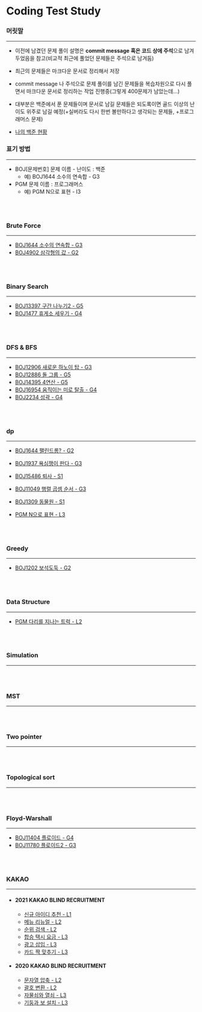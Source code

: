 # Coding Test Study

### 머릿말

***

* 이전에 남겼던 문제 풀이 설명은 **commit message 혹은 코드 상에 주석**으로 남겨두었음을 참고(비교적 최근에 풀었던 문제들은 주석으로 남겨둠)
* 최근의 문제들은 마크다운 문서로 정리해서 저장
* commit message 나 주석으로 문제 풀이를 남긴 문제들을 복습차원으로 다시 풀면서 마크다운 문서로 정리하는 작업 진행중(그렇게 400문제가 남았는데...)


* 대부분은 백준에서 푼 문제들이며 문서로 남길 문제들은 되도록이면 골드 이상의 난이도 위주로 남길 예정(+실버라도 다시 한번 볼만하다고 생각되는 문제들, +프로그래머스 문제)


* [나의 백준 현황](https://www.acmicpc.net/user/soato1405)

### 표기 방법

***

* BOJ[문제번호] 문제 이름 - 난이도 : 백준
    * 예) BOJ1644 소수의 연속합 - G3
* PGM 문제 이름 : 프로그래머스
    * 예) PGM N으로 표현 - l3

<br><br>

### Brute Force

***

* [BOJ1644 소수의 연속합 - G3](https://github.com/Jungmin-Seo0527/CodingTest/blob/main/solution/bruteForce/BOJ1644_%EC%86%8C%EC%88%98%EC%9D%98_%EC%97%B0%EC%86%8D%ED%95%A9.md)
* [BOJ4902 삼각형의 값 - G2](https://github.com/Jungmin-Seo0527/CodingTest/blob/main/solution/bruteForce/BOJ4902_삼각형의_값.md)

<br><br>

### Binary Search

***

* [BOJ13397 구간 나누기2 - G5](https://github.com/Jungmin-Seo0527/CodingTest/blob/main/solution/binarySearch/BOJ13397_구간_나누기_2.md)
* [BOJ1477 휴게소 세우기 - G4](https://github.com/Jungmin-Seo0527/CodingTest/blob/main/solution/binarySearch/BOJ1477_휴게소_세우기.md)

<br><br>

### DFS & BFS

***

* [BOJ12906 새로운 하노이 탑 - G3](https://github.com/Jungmin-Seo0527/CodingTest/blob/main/solution/dfs_bfs/BOJ12906_새로운_하노이_탑.md)
* [BOJ12886 돌 그룹 - G5](https://github.com/Jungmin-Seo0527/CodingTest/blob/main/solution/dfs_bfs/BOJ12886_돌_그룹.md)
* [BOJ14395 4연산 - G5](https://github.com/Jungmin-Seo0527/CodingTest/blob/main/solution/dfs_bfs/BOJ14395_4연산.md)
* [BOJ16954 움직이는 미로 탈출 - G4](https://github.com/Jungmin-Seo0527/CodingTest/blob/main/solution/dfs_bfs/BOJ16954_움직이는_미로_탈출.md)
* [BOJ2234 성곽 - G4](https://github.com/Jungmin-Seo0527/CodingTest/blob/main/solution/dfs_bfs/BOJ2234_성곽.md)

<br><br>

### dp

***

* [BOJ1644 팰린드롬? - G2](https://github.com/Jungmin-Seo0527/CodingTest/blob/main/solution/dp/BOJ10942_팰린드롬.md)
* [BOJ1937 욕심쟁이 판다 - G3](https://github.com/Jungmin-Seo0527/CodingTest/blob/main/solution/dp/BOJ1937_욕심쟁이_판다.md)
* [BOJ15486 퇴사 - S1](https://github.com/Jungmin-Seo0527/CodingTest/blob/main/solution/dp/BOJ15486_퇴사2.md)
* [BOJ11049 행렬 곱셈 순서 - G3](https://github.com/Jungmin-Seo0527/CodingTest/blob/main/solution/dp/BOJ11049_행렬_곱셈_순서.md)
* [BOJ1309 동물원 - S1](https://github.com/Jungmin-Seo0527/CodingTest/blob/main/solution/dp/BOJ1309_동물원.md)

* [PGM N으로 표현 - L3](https://github.com/Jungmin-Seo0527/CodingTest/blob/main/solution/dp/PGM_N으로_표현.md)

<br><br>

### Greedy

***

* [BOJ1202 보석도둑 - G2](https://github.com/Jungmin-Seo0527/CodingTest/blob/main/solution/greedy/BOJ1202_보석_도둑.md)

<br><br>

### Data Structure

***

* [PGM 다리를 지나는 트럭 - L2](https://github.com/Jungmin-Seo0527/CodingTest/blob/main/solution/ds/PGM_다리를_지나는_트럭.md)

<br><br>

### Simulation

***

<br><br>

### MST

***

<br><br>

### Two pointer

***

<br><br>

### Topological sort

***

<br><br>

### Floyd-Warshall

***

* [BOJ11404 플로이드 - G4](https://github.com/Jungmin-Seo0527/CodingTest/blob/main/solution/floyd-warshall/BOJ11404_플로이드.md)
* [BOJ11780 플로이드2 - G3](https://github.com/Jungmin-Seo0527/CodingTest/blob/main/solution/floyd-warshall/BOJ11780_플로이드2.md)

<br><br>

### KAKAO

***

* #### 2021 KAKAO BLIND RECRUITMENT
    * [신규 아이디 추천 - L1](https://github.com/Jungmin-Seo0527/CodingTest/blob/main/solution/kakao/recruit2021/신규_아이디_추천.md)
    * [메뉴 리뉴얼 - L2](https://github.com/Jungmin-Seo0527/CodingTest/blob/main/solution/kakao/recruit2021/메뉴_리뉴얼.md)
    * [순위 검색 - L2](https://github.com/Jungmin-Seo0527/CodingTest/blob/main/solution/kakao/recruit2021/순위_검색.md)
    * [합승 택시 요금 - L3](https://github.com/Jungmin-Seo0527/CodingTest/blob/main/solution/kakao/recruit2021/합승_택시_요금.md)
    * [광고 삽입 - L3](https://github.com/Jungmin-Seo0527/CodingTest/blob/main/solution/kakao/recruit2021/광고_삽입.md)
    * [카드 짝 맞추기 - L3](https://github.com/Jungmin-Seo0527/CodingTest/blob/main/solution/kakao/recruit2021/카드_짝_맞추기.md)

* #### 2020 KAKAO BLIND RECRUITMENT
    * [문자열 압축 - L2](https://github.com/Jungmin-Seo0527/CodingTest/blob/main/solution/kakao/recruit2020/문자열_압축.md)
    * [괄호 변환 - L2](https://github.com/Jungmin-Seo0527/CodingTest/blob/main/solution/kakao/recruit2020/괄호_변환.md)
    * [자물쇠와 열쇠 - L3](https://github.com/Jungmin-Seo0527/CodingTest/blob/main/solution/kakao/recruit2020/자물쇠와_열쇠.md)
    * [기둥과 보 설치 - L3](https://github.com/Jungmin-Seo0527/CodingTest/blob/main/solution/kakao/recruit2020/기둥과_보_설치.md)

<br><br>

           
